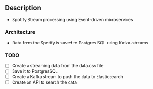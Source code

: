 ## Description

- Spotify Stream processing using Event-driven microservices

### Architecture

- Data from the Spotify is saved to Postgres SQL using Kafka-streams


### TODO
- [ ] Create a streaming data from the data.csv file
- [ ] Save it to PostgresSQL 
- [ ] Create a Kafka stream to push the data to Elasticsearch
- [ ] Create an API to search the data